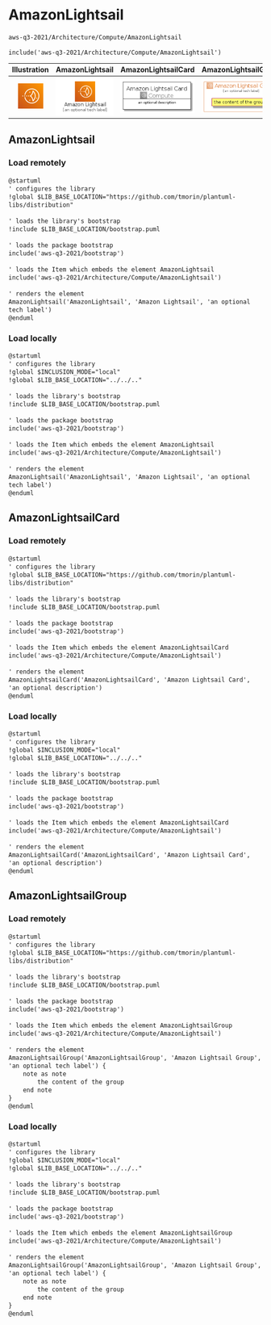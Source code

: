 # AmazonLightsail


```text
aws-q3-2021/Architecture/Compute/AmazonLightsail
```

```text
include('aws-q3-2021/Architecture/Compute/AmazonLightsail')
```



| Illustration | AmazonLightsail | AmazonLightsailCard | AmazonLightsailGroup |
| :---: | :---: | :---: | :---: |
| ![illustration for Illustration](../../../aws-q3-2021/Architecture/Compute/AmazonLightsail.png) | ![illustration for AmazonLightsail](../../../aws-q3-2021/Architecture/Compute/AmazonLightsail.Local.png) | ![illustration for AmazonLightsailCard](../../../aws-q3-2021/Architecture/Compute/AmazonLightsailCard.Local.png) | ![illustration for AmazonLightsailGroup](../../../aws-q3-2021/Architecture/Compute/AmazonLightsailGroup.Local.png) |




## AmazonLightsail

### Load remotely
```plantuml
@startuml
' configures the library
!global $LIB_BASE_LOCATION="https://github.com/tmorin/plantuml-libs/distribution"

' loads the library's bootstrap
!include $LIB_BASE_LOCATION/bootstrap.puml

' loads the package bootstrap
include('aws-q3-2021/bootstrap')

' loads the Item which embeds the element AmazonLightsail
include('aws-q3-2021/Architecture/Compute/AmazonLightsail')

' renders the element
AmazonLightsail('AmazonLightsail', 'Amazon Lightsail', 'an optional tech label')
@enduml
```

### Load locally
```plantuml
@startuml
' configures the library
!global $INCLUSION_MODE="local"
!global $LIB_BASE_LOCATION="../../.."

' loads the library's bootstrap
!include $LIB_BASE_LOCATION/bootstrap.puml

' loads the package bootstrap
include('aws-q3-2021/bootstrap')

' loads the Item which embeds the element AmazonLightsail
include('aws-q3-2021/Architecture/Compute/AmazonLightsail')

' renders the element
AmazonLightsail('AmazonLightsail', 'Amazon Lightsail', 'an optional tech label')
@enduml
```

## AmazonLightsailCard

### Load remotely
```plantuml
@startuml
' configures the library
!global $LIB_BASE_LOCATION="https://github.com/tmorin/plantuml-libs/distribution"

' loads the library's bootstrap
!include $LIB_BASE_LOCATION/bootstrap.puml

' loads the package bootstrap
include('aws-q3-2021/bootstrap')

' loads the Item which embeds the element AmazonLightsailCard
include('aws-q3-2021/Architecture/Compute/AmazonLightsail')

' renders the element
AmazonLightsailCard('AmazonLightsailCard', 'Amazon Lightsail Card', 'an optional description')
@enduml
```

### Load locally
```plantuml
@startuml
' configures the library
!global $INCLUSION_MODE="local"
!global $LIB_BASE_LOCATION="../../.."

' loads the library's bootstrap
!include $LIB_BASE_LOCATION/bootstrap.puml

' loads the package bootstrap
include('aws-q3-2021/bootstrap')

' loads the Item which embeds the element AmazonLightsailCard
include('aws-q3-2021/Architecture/Compute/AmazonLightsail')

' renders the element
AmazonLightsailCard('AmazonLightsailCard', 'Amazon Lightsail Card', 'an optional description')
@enduml
```

## AmazonLightsailGroup

### Load remotely
```plantuml
@startuml
' configures the library
!global $LIB_BASE_LOCATION="https://github.com/tmorin/plantuml-libs/distribution"

' loads the library's bootstrap
!include $LIB_BASE_LOCATION/bootstrap.puml

' loads the package bootstrap
include('aws-q3-2021/bootstrap')

' loads the Item which embeds the element AmazonLightsailGroup
include('aws-q3-2021/Architecture/Compute/AmazonLightsail')

' renders the element
AmazonLightsailGroup('AmazonLightsailGroup', 'Amazon Lightsail Group', 'an optional tech label') {
    note as note
        the content of the group
    end note
}
@enduml
```

### Load locally
```plantuml
@startuml
' configures the library
!global $INCLUSION_MODE="local"
!global $LIB_BASE_LOCATION="../../.."

' loads the library's bootstrap
!include $LIB_BASE_LOCATION/bootstrap.puml

' loads the package bootstrap
include('aws-q3-2021/bootstrap')

' loads the Item which embeds the element AmazonLightsailGroup
include('aws-q3-2021/Architecture/Compute/AmazonLightsail')

' renders the element
AmazonLightsailGroup('AmazonLightsailGroup', 'Amazon Lightsail Group', 'an optional tech label') {
    note as note
        the content of the group
    end note
}
@enduml
```

